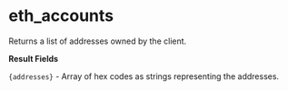 # eth\_accounts

Returns a list of addresses owned by the client.

**Result Fields**

`{addresses}` - Array of hex codes as strings representing the addresses.
